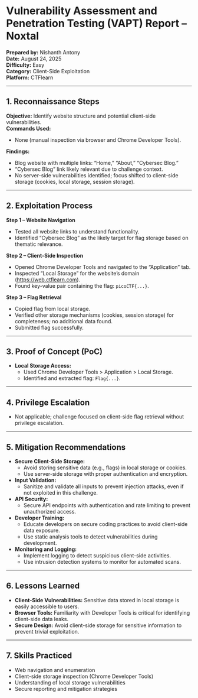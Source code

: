 # Vulnerability Assessment and Penetration Testing (VAPT) Report – Noxtal

**Prepared by:** Nishanth Antony  
**Date:** August 24, 2025  
**Difficulty:** Easy  
**Category:** Client-Side Exploitation  
**Platform:** CTFlearn  

---

## 1. Reconnaissance Steps  
**Objective:** Identify website structure and potential client-side vulnerabilities.  
**Commands Used:**  
- None (manual inspection via browser and Chrome Developer Tools).  

**Findings:**  
- Blog website with multiple links: “Home,” “About,” “Cybersec Blog.”  
- “Cybersec Blog” link likely relevant due to challenge context.  
- No server-side vulnerabilities identified; focus shifted to client-side storage (cookies, local storage, session storage).  

---

## 2. Exploitation Process  
**Step 1 – Website Navigation**  
- Tested all website links to understand functionality.  
- Identified “Cybersec Blog” as the likely target for flag storage based on thematic relevance.  

**Step 2 – Client-Side Inspection**  
- Opened Chrome Developer Tools and navigated to the “Application” tab.  
- Inspected “Local Storage” for the website’s domain (https://web.ctflearn.com).  
- Found key-value pair containing the flag: `picoCTF{...}`.  

**Step 3 – Flag Retrieval**  
- Copied flag from local storage.  
- Verified other storage mechanisms (cookies, session storage) for completeness; no additional data found.  
- Submitted flag successfully.  

---

## 3. Proof of Concept (PoC)  
- **Local Storage Access:**  
  - Used Chrome Developer Tools > Application > Local Storage.  
  - Identified and extracted flag: `Flag{...}`.  

---

## 4. Privilege Escalation  
- Not applicable; challenge focused on client-side flag retrieval without privilege escalation.  

---

## 5. Mitigation Recommendations  
- **Secure Client-Side Storage:**  
  - Avoid storing sensitive data (e.g., flags) in local storage or cookies.  
  - Use server-side storage with proper authentication and encryption.  
- **Input Validation:**  
  - Sanitize and validate all inputs to prevent injection attacks, even if not exploited in this challenge.  
- **API Security:**  
  - Secure API endpoints with authentication and rate limiting to prevent unauthorized access.  
- **Developer Training:**  
  - Educate developers on secure coding practices to avoid client-side data exposure.  
  - Use static analysis tools to detect vulnerabilities during development.  
- **Monitoring and Logging:**  
  - Implement logging to detect suspicious client-side activities.  
  - Use intrusion detection systems to monitor for automated scans.  

---

## 6. Lessons Learned  
- **Client-Side Vulnerabilities:** Sensitive data stored in local storage is easily accessible to users.  
- **Browser Tools:** Familiarity with Developer Tools is critical for identifying client-side data leaks.  
- **Secure Design:** Avoid client-side storage for sensitive information to prevent trivial exploitation.  

---

## 7. Skills Practiced  
- Web navigation and enumeration  
- Client-side storage inspection (Chrome Developer Tools)  
- Understanding of local storage vulnerabilities  
- Secure reporting and mitigation strategies
